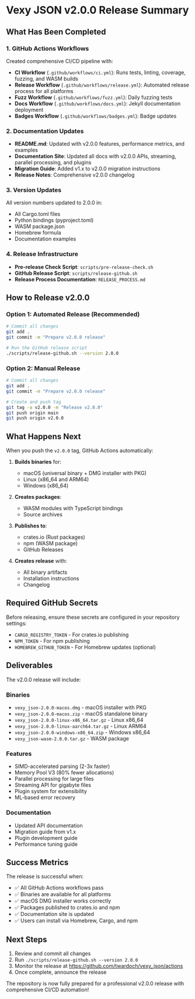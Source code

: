 # Vexy JSON v2.0.0 Release Summary

## What Has Been Completed

### 1. GitHub Actions Workflows
Created comprehensive CI/CD pipeline with:
- **CI Workflow** (`.github/workflows/ci.yml`): Runs tests, linting, coverage, fuzzing, and WASM builds
- **Release Workflow** (`.github/workflows/release.yml`): Automated release process for all platforms
- **Fuzz Workflow** (`.github/workflows/fuzz.yml`): Daily fuzzing tests
- **Docs Workflow** (`.github/workflows/docs.yml`): Jekyll documentation deployment
- **Badges Workflow** (`.github/workflows/badges.yml`): Badge updates

### 2. Documentation Updates
- **README.md**: Updated with v2.0.0 features, performance metrics, and examples
- **Documentation Site**: Updated all docs with v2.0.0 APIs, streaming, parallel processing, and plugins
- **Migration Guide**: Added v1.x to v2.0.0 migration instructions
- **Release Notes**: Comprehensive v2.0.0 changelog

### 3. Version Updates
All version numbers updated to 2.0.0 in:
- All Cargo.toml files
- Python bindings (pyproject.toml)
- WASM package.json
- Homebrew formula
- Documentation examples

### 4. Release Infrastructure
- **Pre-release Check Script**: `scripts/pre-release-check.sh`
- **GitHub Release Script**: `scripts/release-github.sh`
- **Release Process Documentation**: `RELEASE_PROCESS.md`

## How to Release v2.0.0

### Option 1: Automated Release (Recommended)
```bash
# Commit all changes
git add .
git commit -m "Prepare v2.0.0 release"

# Run the GitHub release script
./scripts/release-github.sh --version 2.0.0
```

### Option 2: Manual Release
```bash
# Commit all changes
git add .
git commit -m "Prepare v2.0.0 release"

# Create and push tag
git tag -a v2.0.0 -m "Release v2.0.0"
git push origin main
git push origin v2.0.0
```

## What Happens Next

When you push the `v2.0.0` tag, GitHub Actions automatically:

1. **Builds binaries** for:
   - macOS (universal binary + DMG installer with PKG)
   - Linux (x86_64 and ARM64)
   - Windows (x86_64)

2. **Creates packages**:
   - WASM modules with TypeScript bindings
   - Source archives

3. **Publishes to**:
   - crates.io (Rust packages)
   - npm (WASM package)
   - GitHub Releases

4. **Creates release** with:
   - All binary artifacts
   - Installation instructions
   - Changelog

## Required GitHub Secrets

Before releasing, ensure these secrets are configured in your repository settings:
- `CARGO_REGISTRY_TOKEN` - For crates.io publishing
- `NPM_TOKEN` - For npm publishing
- `HOMEBREW_GITHUB_TOKEN` - For Homebrew updates (optional)

## Deliverables

The v2.0.0 release will include:

### Binaries
- `vexy_json-2.0.0-macos.dmg` - macOS installer with PKG
- `vexy_json-2.0.0-macos.zip` - macOS standalone binary
- `vexy_json-2.0.0-linux-x86_64.tar.gz` - Linux x86_64
- `vexy_json-2.0.0-linux-aarch64.tar.gz` - Linux ARM64
- `vexy_json-2.0.0-windows-x86_64.zip` - Windows x86_64
- `vexy_json-wasm-2.0.0.tar.gz` - WASM package

### Features
- SIMD-accelerated parsing (2-3x faster)
- Memory Pool V3 (80% fewer allocations)
- Parallel processing for large files
- Streaming API for gigabyte files
- Plugin system for extensibility
- ML-based error recovery

### Documentation
- Updated API documentation
- Migration guide from v1.x
- Plugin development guide
- Performance tuning guide

## Success Metrics

The release is successful when:
- ✅ All GitHub Actions workflows pass
- ✅ Binaries are available for all platforms
- ✅ macOS DMG installer works correctly
- ✅ Packages published to crates.io and npm
- ✅ Documentation site is updated
- ✅ Users can install via Homebrew, Cargo, and npm

## Next Steps

1. Review and commit all changes
2. Run `./scripts/release-github.sh --version 2.0.0`
3. Monitor the release at https://github.com/twardoch/vexy_json/actions
4. Once complete, announce the release

The repository is now fully prepared for a professional v2.0.0 release with comprehensive CI/CD automation!